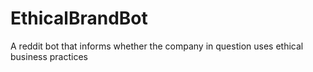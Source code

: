 # EthicalBrandBot
A reddit bot that informs whether the company in question uses ethical business practices

